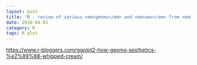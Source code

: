 ```yaml
---
layout: post
title: "R - review of various <em>geoms</em> and <em>aes</em> from <em>ggplot2</em>"
date: 2018-04-01
category: R
tags: R plot
---
```



https://www.r-bloggers.com/ggplot2-how-geoms-aesthetics-%e2%89%88-whipped-cream/
